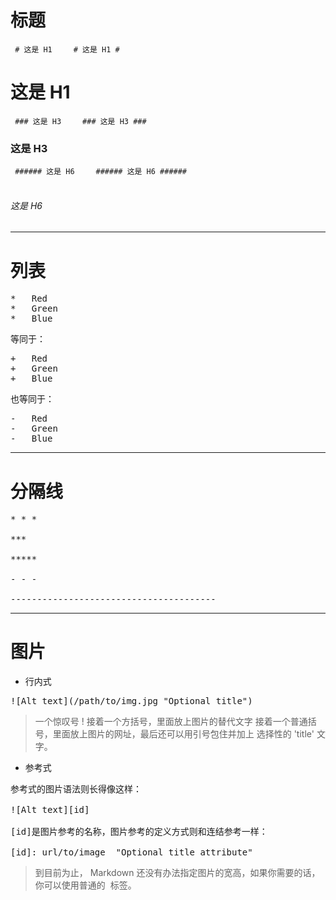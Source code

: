 # 标题

<code> # 这是 H1 </code>    
<code> # 这是 H1 #</code>    
# 这是 H1 

<code> ### 这是 H3 </code>    
<code> ### 这是 H3 ### </code>    
### 这是 H3

<code> ###### 这是 H6 </code>    
<code> ###### 这是 H6 ###### </code>    
###### 这是 H6

***

# 列表
<pre>*   Red
*   Green
*   Blue</pre>

等同于：

<pre>+   Red
+   Green
+   Blue</pre>

也等同于：

<pre>-   Red
-   Green
-   Blue</pre>

***

# 分隔线
<pre>* * *

***

*****

- - -

---------------------------------------</pre>

***

# 图片

* 行内式
<pre>![Alt text](/path/to/img.jpg "Optional title")</pre>
> 一个惊叹号 !
> 接着一个方括号，里面放上图片的替代文字
> 接着一个普通括号，里面放上图片的网址，最后还可以用引号包住并加上 选择性的 'title' 文字。

* 参考式
<pre>参考式的图片语法则长得像这样：

![Alt text][id]

[id]是图片参考的名称，图片参考的定义方式则和连结参考一样：

[id]: url/to/image  "Optional title attribute"</pre>

> 到目前为止， Markdown 还没有办法指定图片的宽高，如果你需要的话，你可以使用普通的 <img> 标签。
